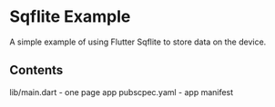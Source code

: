 # Sqflite Example

A simple example of using Flutter Sqflite to store data on the device.

## Contents

lib/main.dart - one page app
pubscpec.yaml - app manifest 
